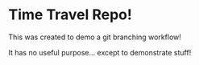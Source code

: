 Time Travel Repo!
================

This was created to demo a git branching workflow!

It has no useful purpose... except to demonstrate stuff!

